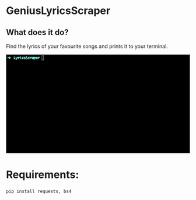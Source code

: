 # GeniusLyricsScraper

## What does it do?
Find the lyrics of your favourite songs and prints it to your terminal.




![](example.gif)









# Requirements:
`pip install requests, bs4`

